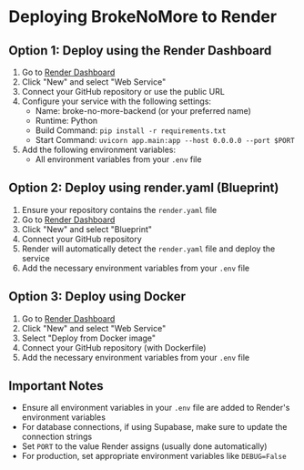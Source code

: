 # Deploying BrokeNoMore to Render

## Option 1: Deploy using the Render Dashboard

1. Go to [Render Dashboard](https://dashboard.render.com/)
2. Click "New" and select "Web Service"
3. Connect your GitHub repository or use the public URL
4. Configure your service with the following settings:
   - Name: broke-no-more-backend (or your preferred name)
   - Runtime: Python
   - Build Command: `pip install -r requirements.txt`
   - Start Command: `uvicorn app.main:app --host 0.0.0.0 --port $PORT`
5. Add the following environment variables:
   - All environment variables from your `.env` file

## Option 2: Deploy using render.yaml (Blueprint)

1. Ensure your repository contains the `render.yaml` file
2. Go to [Render Dashboard](https://dashboard.render.com/)
3. Click "New" and select "Blueprint"
4. Connect your GitHub repository
5. Render will automatically detect the `render.yaml` file and deploy the service
6. Add the necessary environment variables from your `.env` file

## Option 3: Deploy using Docker

1. Go to [Render Dashboard](https://dashboard.render.com/)
2. Click "New" and select "Web Service"
3. Select "Deploy from Docker image"
4. Connect your GitHub repository (with Dockerfile)
5. Add the necessary environment variables from your `.env` file

## Important Notes

- Ensure all environment variables in your `.env` file are added to Render's environment variables
- For database connections, if using Supabase, make sure to update the connection strings
- Set `PORT` to the value Render assigns (usually done automatically)
- For production, set appropriate environment variables like `DEBUG=False` 